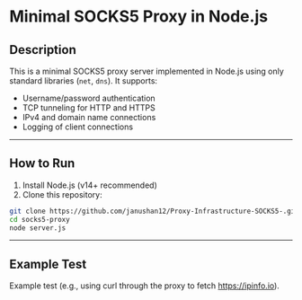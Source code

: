 # Minimal SOCKS5 Proxy in Node.js

## Description
This is a minimal SOCKS5 proxy server implemented in Node.js using only standard libraries (`net`, `dns`). It supports:

- Username/password authentication
- TCP tunneling for HTTP and HTTPS
- IPv4 and domain name connections
- Logging of client connections

---

## How to Run

1. Install Node.js (v14+ recommended)
2. Clone this repository:

```bash
git clone https://github.com/janushan12/Proxy-Infrastructure-SOCKS5-.git
cd socks5-proxy
node server.js
```

---

## Example Test
Example test (e.g., using curl through the proxy to fetch https://ipinfo.io).